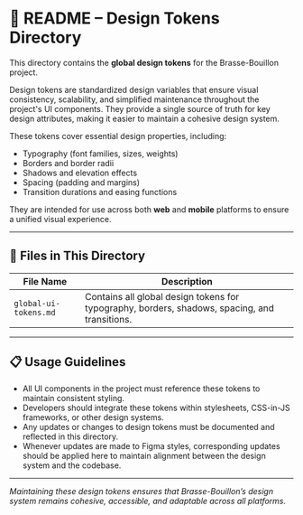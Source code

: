 # 📂 README – Design Tokens Directory

This directory contains the **global design tokens** for the Brasse-Bouillon project.

Design tokens are standardized design variables that ensure visual consistency, scalability, and simplified maintenance throughout the project's UI components. They provide a single source of truth for key design attributes, making it easier to maintain a cohesive design system.

These tokens cover essential design properties, including:

* Typography (font families, sizes, weights)
* Borders and border radii
* Shadows and elevation effects
* Spacing (padding and margins)
* Transition durations and easing functions

They are intended for use across both **web** and **mobile** platforms to ensure a unified visual experience.

---

## 📄 Files in This Directory

| File Name             | Description                                                                                   |
| --------------------- | --------------------------------------------------------------------------------------------- |
| `global-ui-tokens.md` | Contains all global design tokens for typography, borders, shadows, spacing, and transitions. |

---

## 📋 Usage Guidelines

* All UI components in the project must reference these tokens to maintain consistent styling.
* Developers should integrate these tokens within stylesheets, CSS-in-JS frameworks, or other design systems.
* Any updates or changes to design tokens must be documented and reflected in this directory.
* Whenever updates are made to Figma styles, corresponding updates should be applied here to maintain alignment between the design system and the codebase.

---

*Maintaining these design tokens ensures that Brasse-Bouillon’s design system remains cohesive, accessible, and adaptable across all platforms.*
